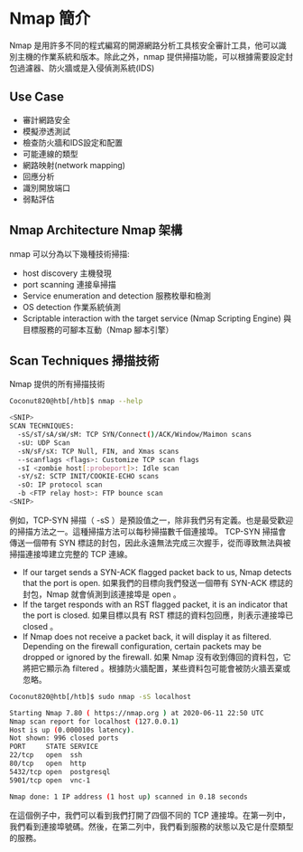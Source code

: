 #  Nmap 簡介
Nmap 是用許多不同的程式編寫的開源網路分析工具核安全審計工具，他可以識別主機的作業系統和版本。除此之外，nmap 提供掃描功能，可以根據需要設定封包過濾器、防火牆或是入侵偵測系統(IDS)

## Use Case
- 審計網路安全
- 模擬滲透測試
- 檢查防火牆和IDS設定和配置
- 可能連線的類型
- 網路映射(network mapping)
- 回應分析
- 識別開放端口
- 弱點評估

## Nmap Architecture  Nmap 架構
nmap 可以分為以下幾種技術掃描:
- host discovery 主機發現
- port scanning 連接阜掃描
- Service enumeration and detection 服務枚舉和檢測
- OS detection  作業系統偵測
- Scriptable interaction with the target service (Nmap Scripting Engine) 與目標服務的可腳本互動（Nmap 腳本引擎）

## Scan Techniques  掃描技術
Nmap 提供的所有掃描技術

```bash
Coconut820@htb[/htb]$ nmap --help

<SNIP>
SCAN TECHNIQUES:
  -sS/sT/sA/sW/sM: TCP SYN/Connect()/ACK/Window/Maimon scans
  -sU: UDP Scan
  -sN/sF/sX: TCP Null, FIN, and Xmas scans
  --scanflags <flags>: Customize TCP scan flags
  -sI <zombie host[:probeport]>: Idle scan
  -sY/sZ: SCTP INIT/COOKIE-ECHO scans
  -sO: IP protocol scan
  -b <FTP relay host>: FTP bounce scan
<SNIP>
```

例如，TCP-SYN 掃描（ -sS ）是預設值之一，除非我們另有定義。也是最受歡迎的掃描方法之一。這種掃描方法可以每秒掃描數千個連接埠。 TCP-SYN 掃描會傳送一個帶有 SYN 標誌的封包，因此永遠無法完成三次握手，從而導致無法與被掃描連接埠建立完整的 TCP 連線。

- If our target sends a SYN-ACK flagged packet back to us, Nmap detects that the port is open.
如果我們的目標向我們發送一個帶有 SYN-ACK 標誌的封包，Nmap 就會偵測到該連接埠是 open 。
- If the target responds with an RST flagged packet, it is an indicator that the port is closed.
如果目標以具有 RST 標誌的資料包回應，則表示連接埠已 closed 。
- If Nmap does not receive a packet back, it will display it as filtered. Depending on the firewall configuration, certain packets may be dropped or ignored by the firewall.
如果 Nmap 沒有收到傳回的資料包，它將把它顯示為 filtered 。根據防火牆配置，某些資料包可能會被防火牆丟棄或忽略。

```bash
Coconut820@htb[/htb]$ sudo nmap -sS localhost

Starting Nmap 7.80 ( https://nmap.org ) at 2020-06-11 22:50 UTC
Nmap scan report for localhost (127.0.0.1)
Host is up (0.000010s latency).
Not shown: 996 closed ports
PORT     STATE SERVICE
22/tcp   open  ssh
80/tcp   open  http
5432/tcp open  postgresql
5901/tcp open  vnc-1

Nmap done: 1 IP address (1 host up) scanned in 0.18 seconds
```
在這個例子中，我們可以看到我們打開了四個不同的 TCP 連接埠。在第一列中，我們看到連接埠號碼。然後，在第二列中，我們看到服務的狀態以及它是什麼類型的服務。